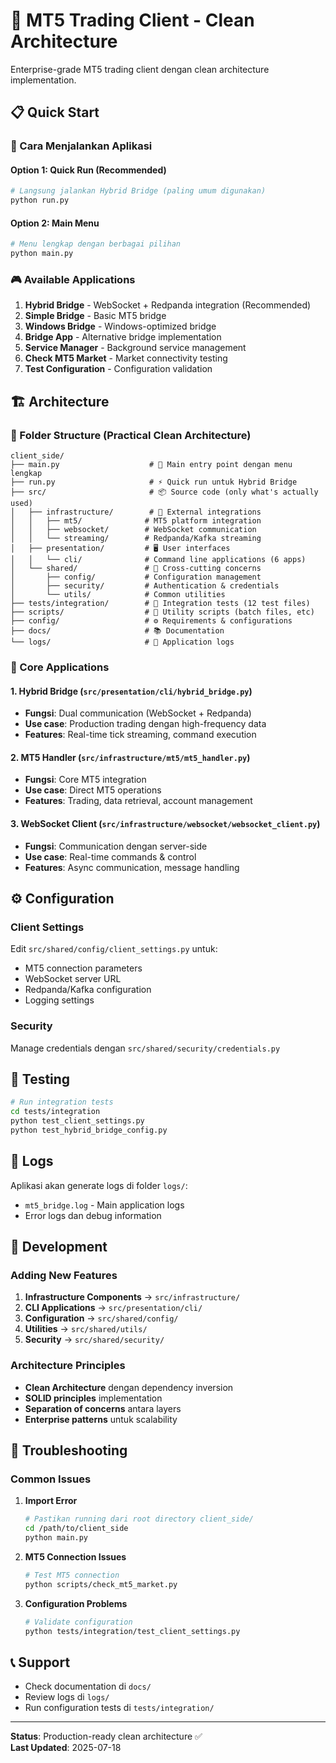 # 🚀 MT5 Trading Client - Clean Architecture

Enterprise-grade MT5 trading client dengan clean architecture implementation.

## 📋 Quick Start

### 🎯 Cara Menjalankan Aplikasi

#### Option 1: Quick Run (Recommended)
```bash
# Langsung jalankan Hybrid Bridge (paling umum digunakan)
python run.py
```

#### Option 2: Main Menu
```bash
# Menu lengkap dengan berbagai pilihan
python main.py
```

### 🎮 Available Applications

1. **Hybrid Bridge** - WebSocket + Redpanda integration (Recommended)
2. **Simple Bridge** - Basic MT5 bridge
3. **Windows Bridge** - Windows-optimized bridge
4. **Bridge App** - Alternative bridge implementation
5. **Service Manager** - Background service management
6. **Check MT5 Market** - Market connectivity testing
7. **Test Configuration** - Configuration validation

## 🏗️ Architecture

### 📁 Folder Structure (Practical Clean Architecture)
```
client_side/
├── main.py                    # 🎯 Main entry point dengan menu lengkap
├── run.py                     # ⚡ Quick run untuk Hybrid Bridge
├── src/                       # 📦 Source code (only what's actually used)
│   ├── infrastructure/        # 🔌 External integrations
│   │   ├── mt5/              # MT5 platform integration
│   │   ├── websocket/        # WebSocket communication  
│   │   └── streaming/        # Redpanda/Kafka streaming
│   ├── presentation/         # 🖥️ User interfaces
│   │   └── cli/              # Command line applications (6 apps)
│   └── shared/               # 🔧 Cross-cutting concerns
│       ├── config/           # Configuration management
│       ├── security/         # Authentication & credentials
│       └── utils/            # Common utilities
├── tests/integration/        # 🧪 Integration tests (12 test files)
├── scripts/                  # 📜 Utility scripts (batch files, etc)
├── config/                   # ⚙️ Requirements & configurations
├── docs/                     # 📚 Documentation
└── logs/                     # 📝 Application logs
```

### 🎯 Core Applications

#### 1. Hybrid Bridge (`src/presentation/cli/hybrid_bridge.py`)
- **Fungsi**: Dual communication (WebSocket + Redpanda)
- **Use case**: Production trading dengan high-frequency data
- **Features**: Real-time tick streaming, command execution

#### 2. MT5 Handler (`src/infrastructure/mt5/mt5_handler.py`)
- **Fungsi**: Core MT5 integration
- **Use case**: Direct MT5 operations
- **Features**: Trading, data retrieval, account management

#### 3. WebSocket Client (`src/infrastructure/websocket/websocket_client.py`)
- **Fungsi**: Communication dengan server-side
- **Use case**: Real-time commands & control
- **Features**: Async communication, message handling

## ⚙️ Configuration

### Client Settings
Edit `src/shared/config/client_settings.py` untuk:
- MT5 connection parameters
- WebSocket server URL
- Redpanda/Kafka configuration
- Logging settings

### Security
Manage credentials dengan `src/shared/security/credentials.py`

## 🧪 Testing

```bash
# Run integration tests
cd tests/integration
python test_client_settings.py
python test_hybrid_bridge_config.py
```

## 📝 Logs

Aplikasi akan generate logs di folder `logs/`:
- `mt5_bridge.log` - Main application logs
- Error logs dan debug information

## 🔧 Development

### Adding New Features
1. **Infrastructure Components** → `src/infrastructure/`
2. **CLI Applications** → `src/presentation/cli/`
3. **Configuration** → `src/shared/config/`
4. **Utilities** → `src/shared/utils/`
5. **Security** → `src/shared/security/`

### Architecture Principles
- **Clean Architecture** dengan dependency inversion
- **SOLID principles** implementation
- **Separation of concerns** antara layers
- **Enterprise patterns** untuk scalability

## 🚨 Troubleshooting

### Common Issues

1. **Import Error**
   ```bash
   # Pastikan running dari root directory client_side/
   cd /path/to/client_side
   python main.py
   ```

2. **MT5 Connection Issues**
   ```bash
   # Test MT5 connection
   python scripts/check_mt5_market.py
   ```

3. **Configuration Problems**
   ```bash
   # Validate configuration
   python tests/integration/test_client_settings.py
   ```

## 📞 Support

- Check documentation di `docs/`
- Review logs di `logs/`
- Run configuration tests di `tests/integration/`

---

**Status**: Production-ready clean architecture ✅  
**Last Updated**: 2025-07-18